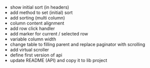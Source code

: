 * show initial sort (in headers)
* add method to set (initial) sort
* add sorting (multi column)
* column content alignment
* add row click handler
* add marker for current / selected row
* variable column width
* change table to filling parent and replace paginator with scrolling
* add virtual scroller
* define first version of api
* update README (API) and copy it to lib project
